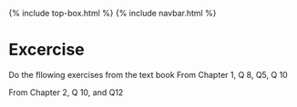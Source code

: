 
{% include top-box.html %} {% include navbar.html %}

# Excercise 
Do the fllowing exercises from the text book
From Chapter 1, 
 Q 8, Q5, Q 10
 
 From Chapter 2, 
 Q 10, and Q12
